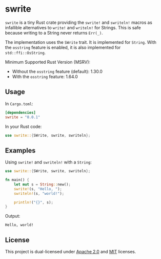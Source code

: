 # swrite

`swrite` is a tiny Rust crate providing the `swrite!` and `swriteln!` macros as
infallible alternatives to `write!` and `writeln!` for Strings. This is safe because
writing to a String never returns `Err(_)`.

The implementation uses the `SWrite` trait. It is implemented for `String`.
With the `osstring` feature is enabled, it is also implemented for `std::ffi::OsString`.

Minimum Supported Rust Version (MSRV):
- Without the `osstring` feature (default): 1.30.0
- With the `osstring` feature: 1.64.0

## Usage

In `Cargo.toml`:

```toml
[dependencies]
swrite = "0.0.1"
```

In your Rust code:

```rust
use swrite::{SWrite, swrite, swriteln};
```

## Examples

Using `swrite!` and `swriteln!` with a `String`:

```rust
use swrite::{SWrite, swrite, swriteln};

fn main() {
    let mut s = String::new();
    swrite!(s, "Hello, ");
    swriteln!(s, "world!");

    println!("{}", s);
}
```

Output:

```
Hello, world!
```

## License

This project is dual-licensed under [Apache 2.0](LICENSE-APACHE) and [MIT](LICENSE-MIT) licenses.
</pre>



